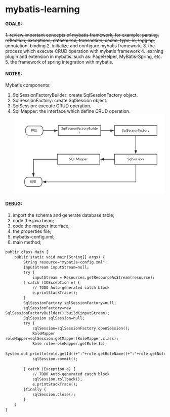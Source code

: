# mybatis-learning

#### GOALS: 
~~1. review important concepts of mybatis framework, for example: parsing, reflection, exceptions, datasource, transaction, cache, type, io, logging, annotation, binding~~
2. initialize and configure mybatis framework.
3. the process which execute CRUD operation with mybatis framework
4. learning plugin and extension in mybatis. such as: PageHelper, MyBatis-Spring, etc.
5. the framework of spring integration with mybatis.

#### NOTES:
Mybatis components:
1. SqlSessionFactoryBuilder: create SqlSessionFactory object.
2. SqlSessionFactory: create SqlSession object.
3. SqlSession: execute CRUD operation.
4. Sql Mapper: the interface which define CRUD operation.
![img.png](mybatis-code/img.png)


#### DEBUG:
1. import the schema and generate database table;
2. code the java bean;
3. code the mapper interface;
4. the properties file;
5. mybatis-config.xml;
6. main method;
~~~
public class Main {
    public static void main(String[] args) {
        String resource="mybatis-config.xml";
        InputStream inputStream=null;
        try {
            inputStream = Resources.getResourceAsStream(resource);
        } catch (IOException e) {
            // TODO Auto-generated catch block
            e.printStackTrace();
        }
        SqlSessionFactory sqlSessionFactory=null;
        sqlSessionFactory=new SqlSessionFactoryBuilder().build(inputStream);
        SqlSession sqlSession=null;
        try {
            sqlSession=sqlSessionFactory.openSession();
            RoleMapper roleMapper=sqlSession.getMapper(RoleMapper.class);
            Role role=roleMapper.getRole(1L);
            System.out.println(role.getId()+":"+role.getRoleName()+":"+role.getNote());
            sqlSession.commit();
            
        } catch (Exception e) {
            // TODO Auto-generated catch block
            sqlSession.rollback();
            e.printStackTrace();
        }finally {
            sqlSession.close();
        }   
    }
}
~~~
